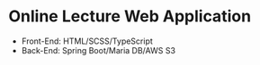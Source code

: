 # Online Lecture Web Application

- Front-End: HTML/SCSS/TypeScript
- Back-End: Spring Boot/Maria DB/AWS S3